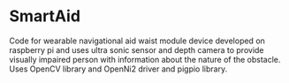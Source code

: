 # SmartAid
Code for wearable navigational aid waist module device developed on raspberry pi and uses ultra sonic sensor and depth camera to provide visually impaired person with information about the nature of the obstacle. Uses OpenCV library and OpenNi2 driver and pigpio library.
